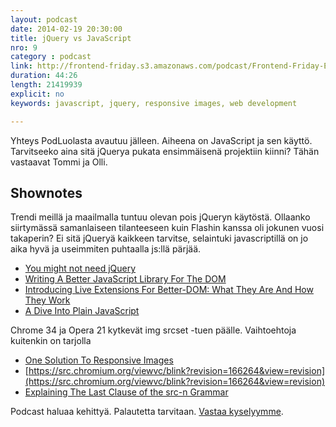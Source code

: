 ```yaml
---
layout: podcast
date: 2014-02-19 20:30:00
title: jQuery vs JavaScript
nro: 9
category : podcast
link: http://frontend-friday.s3.amazonaws.com/podcast/Frontend-Friday-Episode-9-jQuery-vs-JavaScript.mp3
duration: 44:26
length: 21419939
explicit: no
keywords: javascript, jquery, responsive images, web development

---
```


Yhteys PodLuolasta avautuu jälleen. Aiheena on JavaScript ja sen käyttö. Tarvitseeko aina sitä jQuerya pukata ensimmäisenä projektiin kiinni? Tähän vastaavat Tommi ja Olli.

## Shownotes

Trendi meillä ja maailmalla tuntuu olevan pois jQueryn käytöstä. Ollaanko siirtymässä samanlaiseen tilanteeseen kuin Flashin kanssa oli jokunen vuosi takaperin? Ei sitä jQueryä kaikkeen tarvitse, selaintuki javascriptillä on jo aika hyvä ja useimmiten puhtaalla js:llä pärjää.

* [You might not need jQuery](http://youmightnotneedjquery.com/)
* [Writing A Better JavaScript Library For The DOM](http://coding.smashingmagazine.com/2014/01/13/better-javascript-library-for-the-dom/)
* [Introducing Live Extensions For Better-DOM: What They Are And How They Work](http://coding.smashingmagazine.com/2014/02/05/introducing-live-extensions-better-dom-javascript/)
* [A Dive Into Plain JavaScript](http://blog.adtile.me/2014/01/16/a-dive-into-plain-javascript/)

Chrome 34 ja Opera 21 kytkevät img srcset -tuen päälle. Vaihtoehtoja kuitenkin on tarjolla

* [One Solution To Responsive Images](http://mobile.smashingmagazine.com/2014/02/03/one-solution-to-responsive-images/)
* [https://src.chromium.org/viewvc/blink?revision=166264&view=revision](https://src.chromium.org/viewvc/blink?revision=166264&view=revision)
* [Explaining The Last Clause of the src-n Grammar](http://www.xanthir.com/b4Su0)

Podcast haluaa kehittyä. Palautetta tarvitaan. [Vastaa kyselyymme](https://docs.google.com/forms/d/1p3slCRuf7OQqAfD1uSB7PDt-Sx9qcPpRzIyUbWEefO4/viewform).



